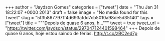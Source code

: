 
+++
author = "Jaydson Gomes"
categories = ["tweet"]
date = "Thu Jan 31 18:22:07 +0000 2013"
draft = false
image = "No media found for this Tweet"
slug = "5f3b8677971f4d693afdd7cb5010a98de5d35140"
tags = ["tweet"]
title = """Depois de quase 6 anos, h..."""
tweet = true
tweet_url = "https://twitter.com/jaydson/status/297047124401598464"
+++
Depois de quase 6 anos, hoje estou saindo de férias. http://t.co/zBC2ed7p
